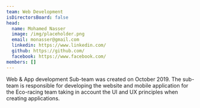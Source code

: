 ```yaml
---
team: Web Development
isDirectorsBoard: false
head:
  name: Mohamed Nasser
  image: /img/placeholder.png
  email: monasser@gmail.com
  linkedin: https://www.linkedin.com/
  github: https://github.com/
  facebook: https://www.facebook.com/
members: []
---
```

Web & App development Sub-team was created on October 2019. The sub-team
is responsible for developing the website and mobile application for the
Eco-racing team taking in account the UI and UX principles when creating
applications.